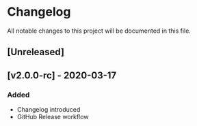 # Changelog
All notable changes to this project will be documented in this file.

## [Unreleased]

## [v2.0.0-rc] - 2020-03-17
### Added
- Changelog introduced
- GitHub Release workflow
